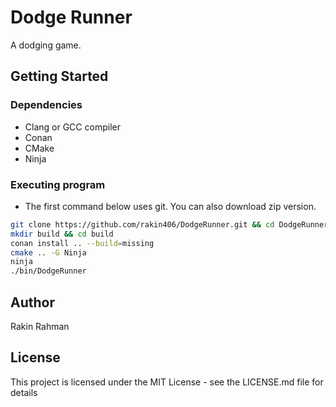 # Dodge Runner

A dodging game.

## Getting Started

### Dependencies

* Clang or GCC compiler
* Conan
* CMake
* Ninja

### Executing program

* The first command below uses git. You can also download zip version.
```bash
git clone https://github.com/rakin406/DodgeRunner.git && cd DodgeRunner
mkdir build && cd build
conan install .. --build=missing
cmake .. -G Ninja
ninja
./bin/DodgeRunner
```

## Author

Rakin Rahman

## License

This project is licensed under the MIT License - see the LICENSE.md file for details
